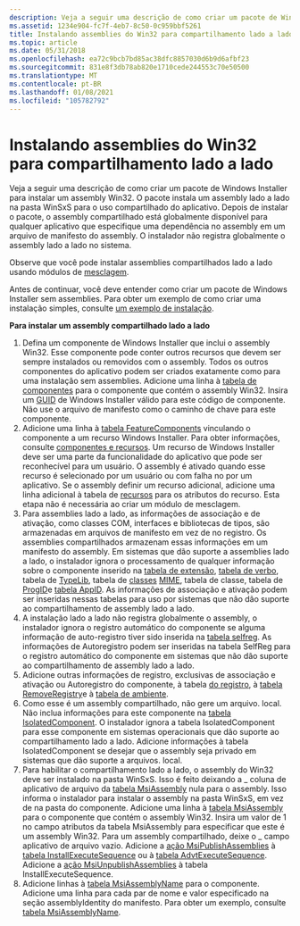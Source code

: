 ```yaml
---
description: Veja a seguir uma descrição de como criar um pacote de Windows Installer para instalar um assembly Win32.
ms.assetid: 1234e904-fc7f-4eb7-8c50-0c959bbf5261
title: Instalando assemblies do Win32 para compartilhamento lado a lado
ms.topic: article
ms.date: 05/31/2018
ms.openlocfilehash: ea72c9bcb7bd85ac38dfc8857030d6b9d6afbf23
ms.sourcegitcommit: 831e8f3db78ab820e1710cede244553c70e50500
ms.translationtype: MT
ms.contentlocale: pt-BR
ms.lasthandoff: 01/08/2021
ms.locfileid: "105782792"
---
```

# <a name="installing-win32-assemblies-for-side-by-side-sharing"></a>Instalando assemblies do Win32 para compartilhamento lado a lado

Veja a seguir uma descrição de como criar um pacote de Windows Installer para instalar um assembly Win32. O pacote instala um assembly lado a lado na pasta WinSxS para o uso compartilhado do aplicativo. Depois de instalar o pacote, o assembly compartilhado está globalmente disponível para qualquer aplicativo que especifique uma dependência no assembly em um arquivo de manifesto do assembly. O instalador não registra globalmente o assembly lado a lado no sistema.

Observe que você pode instalar assemblies compartilhados lado a lado usando módulos de [mesclagem](merge-modules.md).

Antes de continuar, você deve entender como criar um pacote de Windows Installer sem assemblies. Para obter um exemplo de como criar uma instalação simples, consulte [um exemplo de instalação](an-installation-example.md).

**Para instalar um assembly compartilhado lado a lado**

1.  Defina um componente de Windows Installer que inclui o assembly Win32. Esse componente pode conter outros recursos que devem ser sempre instalados ou removidos com o assembly. Todos os outros componentes do aplicativo podem ser criados exatamente como para uma instalação sem assemblies. Adicione uma linha à [tabela de componentes](component-table.md) para o componente que contém o assembly Win32. Insira um [GUID](guid.md) de Windows Installer válido para este código de componente. Não use o arquivo de manifesto como o caminho de chave para este componente.
2.  Adicione uma linha à [tabela FeatureComponents](featurecomponents-table.md) vinculando o componente a um recurso Windows Installer. Para obter informações, consulte [componentes e recursos](components-and-features.md). Um recurso de Windows Installer deve ser uma parte da funcionalidade do aplicativo que pode ser reconhecível para um usuário. O assembly é ativado quando esse recurso é selecionado por um usuário ou com falha no por um aplicativo. Se o assembly definir um recurso adicional, adicione uma linha adicional à tabela de [recursos](feature-table.md) para os atributos do recurso. Esta etapa não é necessária ao criar um módulo de mesclagem.
3.  Para assemblies lado a lado, as informações de associação e de ativação, como classes COM, interfaces e bibliotecas de tipos, são armazenadas em arquivos de manifesto em vez de no registro. Os assemblies compartilhados armazenam essas informações em um manifesto do assembly. Em sistemas que dão suporte a assemblies lado a lado, o instalador ignora o processamento de qualquer informação sobre o componente inserido na [tabela de extensão](extension-table.md), [tabela de verbo](verb-table.md), tabela de [TypeLib](typelib-table.md), tabela de [classes](class-table.md) [MIME](mime-table.md), tabela de classe, tabela de [ProgID](progid-table.md)e [tabela AppID](appid-table.md). As informações de associação e ativação podem ser inseridas nessas tabelas para uso por sistemas que não dão suporte ao compartilhamento de assembly lado a lado.
4.  A instalação lado a lado não registra globalmente o assembly, o instalador ignora o registro automático do componente se alguma informação de auto-registro tiver sido inserida na [tabela selfreg](selfreg-table.md). As informações de Autoregistro podem ser inseridas na tabela SelfReg para o registro automático do componente em sistemas que não dão suporte ao compartilhamento de assembly lado a lado.
5.  Adicione outras informações de registro, exclusivas de associação e ativação ou Autoregistro do componente, à tabela [do registro](registry-table.md), à [tabela RemoveRegistry](removeregistry-table.md)e à [tabela de ambiente](environment-table.md).
6.  Como esse é um assembly compartilhado, não gere um arquivo. local. Não inclua informações para este componente na [tabela IsolatedComponent](isolatedcomponent-table.md). O instalador ignora a tabela IsolatedComponent para esse componente em sistemas operacionais que dão suporte ao compartilhamento lado a lado. Adicione informações à tabela IsolatedComponent se desejar que o assembly seja privado em sistemas que dão suporte a arquivos. local.
7.  Para habilitar o compartilhamento lado a lado, o assembly do Win32 deve ser instalado na pasta WinSxS. Isso é feito deixando a \_ coluna de aplicativo de arquivo da [tabela MsiAssembly](msiassembly-table.md) nula para o assembly. Isso informa o instalador para instalar o assembly na pasta WinSxS, em vez de na pasta do componente. Adicione uma linha à [tabela MsiAssembly](msiassembly-table.md) para o componente que contém o assembly Win32. Insira um valor de 1 no campo atributos da tabela MsiAssembly para especificar que este é um assembly Win32. Para um assembly compartilhado, deixe o \_ campo aplicativo de arquivo vazio. Adicione a [ação MsiPublishAssemblies](msipublishassemblies-action.md) à [tabela InstallExecuteSequence](installexecutesequence-table.md) ou à [tabela AdvtExecuteSequence](advtexecutesequence-table.md). Adicione a [ação MsiUnpublishAssemblies](msiunpublishassemblies-action.md) à tabela InstallExecuteSequence.
8.  Adicione linhas à [tabela MsiAssemblyName](msiassemblyname-table.md) para o componente. Adicione uma linha para cada par de nome e valor especificado na seção assemblyIdentity do manifesto. Para obter um exemplo, consulte [tabela MsiAssemblyName](msiassemblyname-table.md).

 

 




